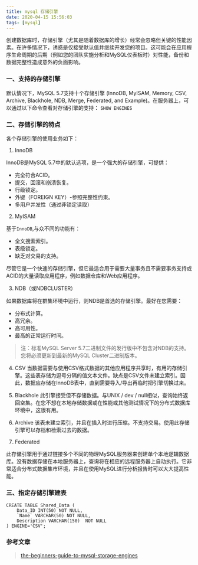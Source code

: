 ```yaml
---
title: mysql 存储引擎
date: 2020-04-15 15:56:03
tags: [mysql]
---
```


创建数据库时，存储引擎（尤其是随着数据库的增长）经常会忽略但关键的性能因素。在许多情况下，诱惑是仅接受默认值并继续开发您的项目。这可能会在应用程序生命周期的后期（例如您的团队实施分析和MySQL仪表板时）对性能，备份和数据完整性造成意外的负面影响。

### 一、支持的存储引擎

默认情况下，MySQL 5.7支持十个存储引擎 (InnoDB, MyISAM, Memory, CSV, Archive, Blackhole, NDB, Merge, Federated, and Example)。在服务器上，可以通过以下命令查看对存储引擎的支持：
	`SHOW ENGINES`

### 二、存储引擎的特点

各个存储引擎的使用业务如下：

1. InnoDB

InnoDB是MySQL 5.7中的默认选项，是一个强大的存储引擎，可提供：

+	完全符合ACID。
+	提交，回滚和崩溃恢复。
+	行级锁定。
+	外键（FOREIGN KEY）-参照完整性约束。
+	多用户并发性（通过非锁定读取）


2. MyISAM

基于`InnoDB`,与众不同的功能有：

+	全文搜索索引。
+	表级锁定。
+	缺乏对交易的支持。

尽管它是一个快速的存储引擎，但它最适合用于需要大量事务且不需要事务支持或ACID的大量读取应用程序，例如数据仓库和Web应用程序。

3. NDB（或NDBCLUSTER）

如果数据库将在群集环境中运行，则NDB是首选的存储引擎。最好在您需要：

+	分布式计算。
+	高冗余。
+	高可用性。
+	最高的正常运行时间。

> 注：标准MySQL Server 5.7二进制文件的发行版中不包含对NDB的支持。您将必须更新到最新的MySQL Cluster二进制版本。

4. CSV
当数据需要与使用CSV格式数据的其他应用程序共享时，有用的存储引擎。这些表存储为逗号分隔的值文本文件。缺点是CSV文件未建立索引。因此，数据应存储在InnoDB表中，直到需要导入/导出再临时把引擎切换过来。

5. Blackhole
此引擎接受但不存储数据。与UNIX / dev / null相似，查询始终返回空集。在您不想在本地存储数据或在性能或其他测试情况下的分布式数据库环境中，这很有用。

6. Archive
该表未建立索引，并且在插入时进行压缩。不支持交易。使用此存储引擎可以存档和检索过去的数据。

7. Federated

此存储引擎用于通过链接多个不同的物理MySQL服务器来创建单个本地逻辑数据库。没有数据存储在本地服务器上，查询将在相应的远程服务器上自动执行。它非常适合分布式数据集市环境，并且在使用MySQL进行分析报告时可以大大提高性能。


### 三、指定存储引擎建表

```
CREATE TABLE Shared_Data (
	Data_ID INT(50) NOT NULL, 
	`Name` VARCHAR(50) NOT NULL, 
	Description VARCHAR(150)  NOT NULL
) ENGINE='CSV';
```

### 参考文章

> [the-beginners-guide-to-mysql-storage-engines](https://dzone.com/articles/the-beginners-guide-to-mysql-storage-engines)